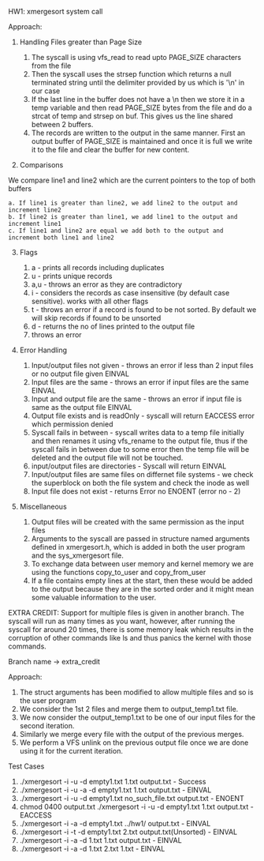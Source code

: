 HW1: xmergesort system call

Approach:

1. Handling Files greater than Page Size

	1. The syscall is using vfs_read to read upto PAGE_SIZE characters from the file
	2. Then the syscall uses the strsep function which returns a null terminated string until the delimiter provided by us which is '\n' in our case
	3. If the last line in the buffer does not have a \n then we store it in a temp variable and then read PAGE_SIZE bytes from the file and do a strcat of temp and strsep on buf. This gives us the line shared between 2 buffers.
	4. The records are written to the output in the same manner. First an output buffer of PAGE_SIZE is maintained and once it is full we write it to the file and clear the buffer for new content.



2. Comparisons

We compare line1 and line2 which are the current pointers to the top of both buffers

	a. If line1 is greater than line2, we add line2 to the output and increment line2
	b. If line2 is greater than line1, we add line1 to the output and increment line1
	c. If line1 and line2 are equal we add both to the output and increment both line1 and line2

3. Flags

	1. a - prints all records including duplicates
	2. u - prints unique records
	3. a,u - throws an error as they are contradictory
	4. i - considers the records as case insensitive (by default case sensitive). works with all other flags
	5. t - throws an error if a record is found to be not sorted. By default we will skip records if found to be unsorted
	6. d - returns the no of lines printed to the output file
	7. <no flags> throws an error

4. Error Handling
	
	1. Input/output files not given - throws an error if less than 2 input files or no output file given EINVAL
	2. Input files are the same - throws an error if input files are the same EINVAL
	3. Input and output file are the same - throws an error if input file is same as the output file EINVAL
	4. Output file exists and is readOnly - syscall will return EACCESS error which permission denied
	5. Syscall fails in between - syscall writes data to a temp file initially and then renames it using vfs_rename to the output file, thus if the syscall fails in between due to some error then the temp file will be deleted and the output file will not be touched.
	6. input/output files are directories - Syscall will return EINVAL
	7. Input/output files are same files on differnet file systems -  we check the superblock on both the file system and check the inode as well
	8. Input file does not exist - returns Error no ENOENT (error no - 2)

5. Miscellaneous
	
	1. Output files will be created with the same permission as the input files
	2. Arguments to the syscall are passed in structure named arguments defined in xmergesort.h, which is added in both the user program and the sys_xmergesort file.
	3. To exchange data between user memory and kernel memory we are using the functions copy_to_user and copy_from_user
	4. If a file contains empty lines at the start, then these would be added to the output because they are in the sorted order and it might mean some valuable information to the user.

EXTRA CREDIT: 
Support for multiple files is given in another branch. The syscall will run as many times as you want, however, after running the syscall for around 20 times, there is some memory leak which results in the corruption of other commands like ls and thus panics the kernel with those commands.

Branch name -> extra_credit

Approach: 

1. The struct arguments has been modified to allow multiple files and so is the user program
2. We consider the 1st 2 files and merge them to output_temp1.txt file.
3. We now consider the output_temp1.txt to be one of our input files for the second iteration.
4. Similarly we merge every file with the output of the previous merges.
5. We perform a VFS unlink on the previous output file once we are done using it for the current iteration.


Test Cases
1. ./xmergesort -i -u -d  empty1.txt 1.txt output.txt  				- Success
2. ./xmergesort -i -u -a -d  empty1.txt 1.txt output.txt 			- EINVAL
3. ./xmergesort -i -u  -d  empty1.txt no_such_file.txt output.txt 	- ENOENT
4. chmod 0400 output.txt
   ./xmergesort -i -u  -d  empty1.txt 1.txt output.txt 				- EACCESS
5. ./xmergesort -i -a -d  empty1.txt ../hw1/ output.txt 			- EINVAL
6. ./xmergesort -i -t -d  empty1.txt 2.txt output.txt(Unsorted)		- EINVAL
7. ./xmergesort -i -a -d  1.txt 1.txt output.txt					- EINVAL
8. ./xmergesort -i -a -d  1.txt 2.txt 1.txt							- EINVAL
